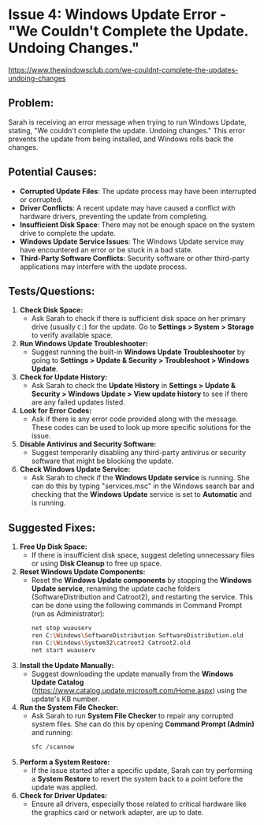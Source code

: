 # Issue 4: Windows Update Error - "We Couldn't Complete the Update. Undoing Changes."

https://www.thewindowsclub.com/we-couldnt-complete-the-updates-undoing-changes

## Problem:
Sarah is receiving an error message when trying to run Windows Update, stating, "We couldn't complete the update. Undoing changes." This error prevents the update from being installed, and Windows rolls back the changes.

## Potential Causes:
- **Corrupted Update Files**: The update process may have been interrupted or corrupted.
- **Driver Conflicts**: A recent update may have caused a conflict with hardware drivers, preventing the update from completing.
- **Insufficient Disk Space**: There may not be enough space on the system drive to complete the update.
- **Windows Update Service Issues**: The Windows Update service may have encountered an error or be stuck in a bad state.
- **Third-Party Software Conflicts**: Security software or other third-party applications may interfere with the update process.

## Tests/Questions:
1. **Check Disk Space:**
   - Ask Sarah to check if there is sufficient disk space on her primary drive (usually `C:`) for the update. Go to **Settings > System > Storage** to verify available space.
2. **Run Windows Update Troubleshooter:**
   - Suggest running the built-in **Windows Update Troubleshooter** by going to **Settings > Update & Security > Troubleshoot > Windows Update**.
3. **Check for Update History:**
   - Ask Sarah to check the **Update History** in **Settings > Update & Security > Windows Update > View update history** to see if there are any failed updates listed.
4. **Look for Error Codes:**
   - Ask if there is any error code provided along with the message. These codes can be used to look up more specific solutions for the issue.
5. **Disable Antivirus and Security Software:**
   - Suggest temporarily disabling any third-party antivirus or security software that might be blocking the update.
6. **Check Windows Update Service:**
   - Ask Sarah to check if the **Windows Update service** is running. She can do this by typing "services.msc" in the Windows search bar and checking that the **Windows Update** service is set to **Automatic** and is running.

## Suggested Fixes:
1. **Free Up Disk Space:**
   - If there is insufficient disk space, suggest deleting unnecessary files or using **Disk Cleanup** to free up space.
2. **Reset Windows Update Components:**
   - Reset the **Windows Update components** by stopping the **Windows Update service**, renaming the update cache folders (SoftwareDistribution and Catroot2), and restarting the service. This can be done using the following commands in Command Prompt (run as Administrator):
     ```bash
     net stop wuauserv
     ren C:\Windows\SoftwareDistribution SoftwareDistribution.old
     ren C:\Windows\System32\catroot2 Catroot2.old
     net start wuauserv
     ```
3. **Install the Update Manually:**
   - Suggest downloading the update manually from the **Windows Update Catalog** (https://www.catalog.update.microsoft.com/Home.aspx) using the update's KB number.
4. **Run the System File Checker:**
   - Ask Sarah to run **System File Checker** to repair any corrupted system files. She can do this by opening **Command Prompt (Admin)** and running:
     ```bash
     sfc /scannow
     ```
5. **Perform a System Restore:**
   - If the issue started after a specific update, Sarah can try performing a **System Restore** to revert the system back to a point before the update was applied.
6. **Check for Driver Updates:**
   - Ensure all drivers, especially those related to critical hardware like the graphics card or network adapter, are up to date.
